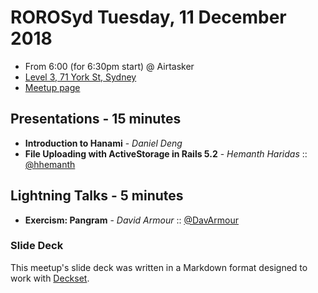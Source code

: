 # ROROSyd Tuesday, 11 December 2018

- From 6:00 (for 6:30pm start) @ Airtasker 
- [Level 3, 71 York St, Sydney][]
- [Meetup page][]

## Presentations - 15 minutes

- **Introduction to Hanami** - _Daniel Deng_
- **File Uploading with ActiveStorage in Rails 5.2** - _Hemanth Haridas_ :: [@hhemanth]

## Lightning Talks - 5 minutes

- **Exercism: Pangram** - _David Armour_ :: [@DavArmour][]

### Slide Deck

This meetup's slide deck was written in a Markdown format designed to work with
[Deckset][].

[@DavArmour]: https://twitter.com/DavArmour
[@hhemanth]: https://twitter.com/hhemanth
[Deckset]: https://www.decksetapp.com/
[Level 3, 71 York St, Sydney]: https://goo.gl/maps/dADqL1QY5Hp
[Meetup page]: https://www.meetup.com/Ruby-On-Rails-Oceania-Sydney/events/kkrwkqyxqbpb/
